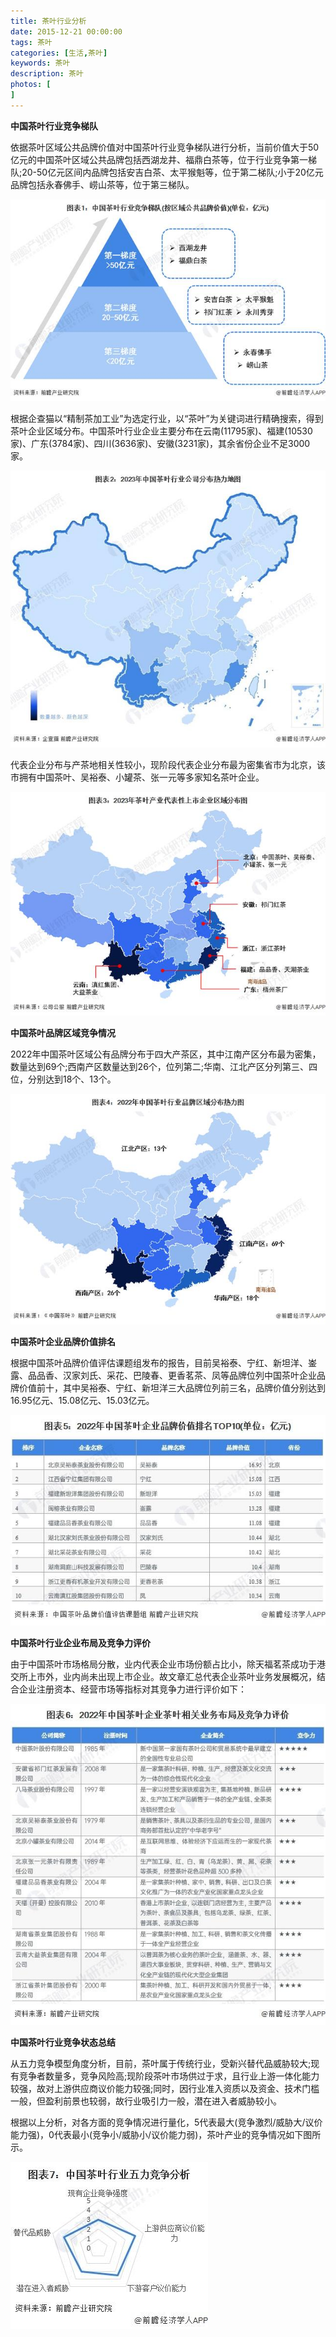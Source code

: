 ```yaml
---
title: 茶叶行业分析
date: 2015-12-21 00:00:00
tags: 茶叶
categories: [生活,茶叶]
keywords: 茶叶
description: 茶叶
photos: [
] 
---
```




**中国茶叶行业竞争梯队**

依据茶叶区域公共品牌价值对中国茶叶行业竞争梯队进行分析，当前价值大于50亿元的中国茶叶区域公共品牌包括西湖龙井、福鼎白茶等，位于行业竞争第一梯队;20-50亿元区间内品牌包括安吉白茶、太平猴魁等，位于第二梯队;小于20亿元品牌包括永春佛手、崂山茶等，位于第三梯队。

![img](茶叶行业分析/908fa0ec08fa513d5516deee307e7ff6b2fbd966.jpeg)

根据企查猫以“精制茶加工业”为选定行业，以“茶叶”为关键词进行精确搜索，得到茶叶企业区域分布。中国茶叶行业企业主要分布在云南(11795家)、福建(10530家)、广东(3784家)、四川(3636家)、安徽(3231家)，其余省份企业不足3000家。

![img](茶叶行业分析/3ac79f3df8dcd10031eccff87e986d1db8122f92.jpeg)

代表企业分布与产茶地相关性较小，现阶段代表企业分布最为密集省市为北京，该市拥有中国茶叶、吴裕泰、小罐茶、张一元等多家知名茶叶企业。

![img](茶叶行业分析/8718367adab44aed84a0a6eabd0fad0ca08bfbf6.jpeg)

**中国茶叶品牌区域竞争情况**

2022年中国茶叶区域公有品牌分布于四大产茶区，其中江南产区分布最为密集，数量达到69个;西南产区数量达到26个，位列第二;华南、江北产区分列第三、四位，分别达到18个、13个。

![img](茶叶行业分析/a08b87d6277f9e2fd1ed23e41323c329b999f326.jpeg)

**中国茶叶企业品牌价值排名**

根据中国茶叶品牌价值评估课题组发布的报告，目前吴裕泰、宁红、新坦洋、崟露、品品香、汉家刘氏、采花、巴陵春、更香茗茶、凤等品牌位列中国茶叶企业品牌价值前十，其中吴裕泰、宁红、新坦洋三大品牌位列前三名，品牌价值分别达到16.95亿元、15.08亿元、15.03亿元。

![img](茶叶行业分析/7aec54e736d12f2e11c73f7043d1ff6f84356884.jpeg)

**中国茶叶行业企业布局及竞争力评价**

由于中国茶叶市场格局分散，业内代表企业市场份额占比小，除天福茗茶成功于港交所上市外，业内尚未出现上市企业。故文章汇总代表企业茶叶业务发展概况，结合企业注册资本、经营市场等指标对其竞争力进行评价如下：

![img](茶叶行业分析/908fa0ec08fa513da1022ab5307e7ff6b3fbd9d5.jpeg)

**中国茶叶行业竞争状态总结**

从五力竞争模型角度分析，目前，茶叶属于传统行业，受新兴替代品威胁较大;现有竞争者数量多，竞争风险高;现阶段茶叶市场供过于求，且行业上游一体化能力较强，故对上游供应商议价能力较强;同时，因行业准入资质以及资金、技术门槛一般，但盈利前景也较弱，故行业吸引力一般，潜在进入者威胁较小。

根据以上分析，对各方面的竞争情况进行量化，5代表最大(竞争激烈/威胁大/议价能力强)，0代表最小(竞争小/威胁小/议价能力弱)，茶叶产业的竞争情况如下图所示。

![img](茶叶行业分析/83025aafa40f4bfbb595c7e80d5c52fdf63618e0.jpeg)
